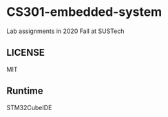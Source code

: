 # CS301-embedded-system

Lab assignments in 2020 Fall at SUSTech

## LICENSE

MIT

## Runtime

STM32CubeIDE
